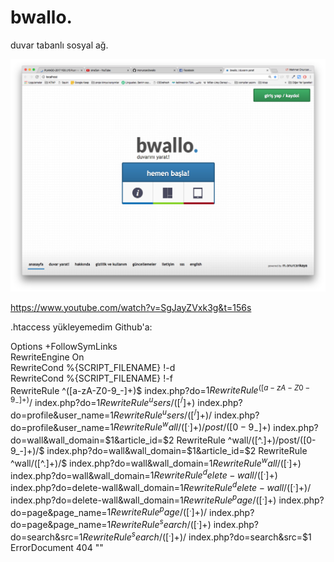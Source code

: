 bwallo.
=====

duvar tabanlı sosyal ağ.

![Screenshot](ss.png)

https://www.youtube.com/watch?v=SgJayZVxk3g&t=156s


.htaccess yükleyemedim Github'a:

Options +FollowSymLinks  
RewriteEngine On  
RewriteCond %{SCRIPT_FILENAME} !-d  
RewriteCond %{SCRIPT_FILENAME} !-f  
RewriteRule ^([a-zA-Z0-9_-]+)$ index.php?do=$1
RewriteRule ^([a-zA-Z0-9_-]+)/$ index.php?do=$1
RewriteRule ^users/([^/]+)$ index.php?do=profile&user_name=$1
RewriteRule ^users/([^/]+)/$ index.php?do=profile&user_name=$1
RewriteRule ^wall/([^.]+)/post/([0-9_-]+)$ index.php?do=wall&wall_domain=$1&article_id=$2
RewriteRule ^wall/([^.]+)/post/([0-9_-]+)/$ index.php?do=wall&wall_domain=$1&article_id=$2 
RewriteRule ^wall/([^.]+)/$ index.php?do=wall&wall_domain=$1
RewriteRule ^wall/([^.]+)$ index.php?do=wall&wall_domain=$1
RewriteRule ^delete-wall/([^.]+)$ index.php?do=delete-wall&wall_domain=$1
RewriteRule ^delete-wall/([^.]+)/$ index.php?do=delete-wall&wall_domain=$1
RewriteRule ^page/([^.]+)$ index.php?do=page&page_name=$1
RewriteRule ^page/([^.]+)/$ index.php?do=page&page_name=$1
RewriteRule ^search/([^.]+)$ index.php?do=search&src=$1
RewriteRule ^search/([^.]+)/$ index.php?do=search&src=$1
ErrorDocument 404 "<script type='text/javascript'>window.location.href = '/404'</script>"

